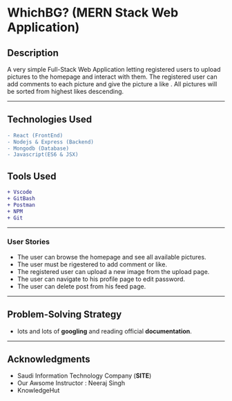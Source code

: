 # WhichBG? (MERN Stack Web Application)

## Description

A very simple Full-Stack Web Application letting registered users to upload pictures to the homepage and interact with them. The registered user can add comments to each picture and give the picture a like . All pictures will be sorted from highest likes descending.

---

## Technologies Used

```diff
- React (FrontEnd)
- Nodejs & Express (Backend)
- Mongodb (Database)
- Javascript(ES6 & JSX)

```

## Tools Used

```diff
+ Vscode
+ GitBash
+ Postman
+ NPM
+ Git
```

---

### User Stories

- The user can browse the homepage and see all available pictures.
- The user must be rigestered to add comment or like.
- The registered user can upload a new image from the upload page.
- The user can navigate to his profile page to edit password.
- The user can delete post from his feed page.

---

## Problem-Solving Strategy

- lots and lots of **googling** and reading official **documentation**.

---


## Acknowledgments

- Saudi Information Technology Company (**SITE**)
- Our Awsome Instructor : Neeraj Singh
- KnowledgeHut